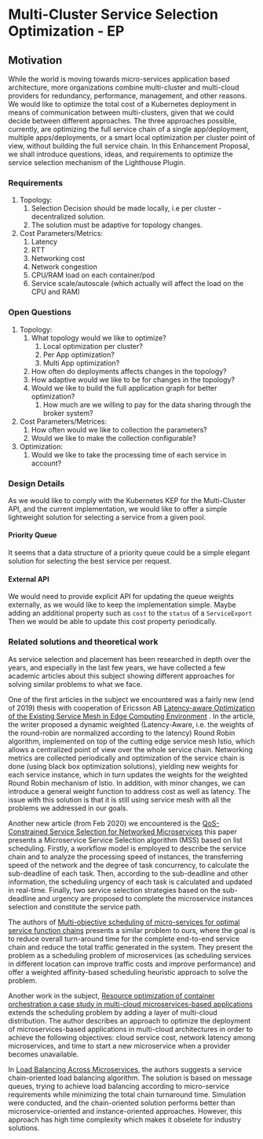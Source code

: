 # Multi-Cluster Service Selection Optimization - EP

## Motivation

While the world is moving towards micro-services application based architecture, more organizations combine multi-cluster and multi-cloud providers for redundancy, performance, management, and other reasons.
We would like to optimize the total cost of a Kubernetes deployment in means of communication between multi-clusters, given that we could decide between different approaches. The three approaches possible, currently, are optimizing the full service chain of a single app/deployment, multiple apps/deployments, or a smart local optimization per cluster point of view, without building the full service chain.
In this Enhancement Proposal, we shall introduce questions, ideas, and requirements to optimize the service selection mechanism of the Lighthouse Plugin.


### Requirements
1. Topology:
    1. Selection Decision should be made locally, i.e per cluster - decentralized solution.
    2. The solution must be adaptive for topology changes.
1. Cost Parameters/Metrics:
    1. Latency
    2. RTT
    3. Networking cost
    4. Network congestion
    5. CPU/RAM load on each container/pod
    6. Service scale/autoscale (which actually will affect the load on the CPU and RAM)


### Open Questions
1. Topology:
    1. What topology would we like to optimize?
        1. Local optimization per cluster?
        2. Per App optimization?
        3. Multi App optimization?
    2. How often do deployments affects changes in the topology?
    3. How adaptive would we like to be for changes in the topology?
    4. Would we like to build the full application graph for better optimization?
        1.  How much are we willing to pay for the data sharing through the broker system?
1. Cost Parameters/Metrices:
    1.  How often would we like to collection the parameters?
    2.  Would we like to make the collection configurable?
1.  Optimization:
    1. Would we like to take the processing time of each service in account?


### Design Details
As we would like to comply with the Kubernetes KEP for the Multi-Cluster API, and the current implementation, we would like to offer a simple lightweight solution for selecting a service from a given pool.

#### Priority Queue

It seems that a data structure of a priority queue could be a simple elegant solution for selecting the best service per request.

#### External API

We would need to provide explicit API for updating the queue weights externally, as we would like to keep the implementation simple.
Maybe adding an additional property such as `cost` to the `status` of a `ServiceExport`
Then we would be able to update this cost property periodically.


### Related solutions and theoretical work

As service selection and placement has been researched in depth over the years, and especially in the last few years, we have collected a few academic articles about this subject showing different approaches for solving similar problems to what we face.

One of the first articles in the subject we encountered was a fairly new (end of 2019) thesis with cooperation of Ericsson AB [Latency-aware Optimization of the Existing Service Mesh in Edge Computing Environment](http://kth.diva-portal.org/smash/get/diva2:1334280/FULLTEXT01.pdf) . In the article, the writer  proposed a dynamic weighted (Latency-Aware, i.e. the weights of the round-robin are normalized according to the latency) Round Robin algorithm, implemented on top of the cutting edge service mesh Istio, which allows a centralized point of view over the whole service chain.
Networking metrics are collected periodically and optimization of the service chain is done (using black box optimization solutions), yielding new weights for each service instance, which in turn updates the weights for the weighted Round Robin mechanism of Istio.
In addition, with minor changes, we can introduce a general weight function to address cost as well as latency. The issue with this solution is that it is still using service mesh with all the problems we addressed in our goals.

Another new article (from Feb 2020) we encountered is the [QoS-Constrained Service Selection for Networked Microservices](https://ieeexplore.ieee.org/abstract/document/9000597) this paper presents a Microservice Service Selection algorithm (MSS) based on list scheduling. Firstly, a workflow model is employed to describe the service chain and to analyze the processing speed of instances, the transferring speed of the network and the degree of task concurrency, to calculate the sub-deadline of each task. Then, according to the sub-deadline and other information, the scheduling urgency of each task is calculated and updated in real-time. Finally, two service selection strategies based on the sub-deadline and urgency are proposed to complete the microservice instances selection and constitute the service path.


The authors of [Multi-objective scheduling of micro-services for optimal service function chains](https://ieeexplore.ieee.org/abstract/document/7996729) presents a similar problem to ours, where the goal is to reduce overall turn-around time for the complete end-to-end service chain and reduce the total traffic generated in the system.
They present the problem as a scheduling problem of microservices (as scheduling services in different location can improve traffic costs and improve performance) and offer a weighted affinity-based scheduling heuristic approach to solve the problem.

Another work in the subject, [Resource optimization of container orchestration a case study in multi-cloud microservices-based applications](https://link.springer.com/article/10.1007%2Fs11227-018-2345-2) extends the scheduling problem by adding a layer of multi-cloud distribution.
The author describes an approach to optimize the deployment of microservices-based applications in multi-cloud architectures in order to achieve the following objectives: cloud service cost, network latency among microservices, and time to start a new microservice when a provider becomes unavailable.

In [Load Balancing Across Microservices](https://ieeexplore.ieee.org/document/8486300), the authors suggests a service chain-oriented load balancing algorithm. The solution is based on message queues, trying to achieve load balancing according to micro-service requirements while minimizing the total chain turnaround time. Simulation were conducted, and the chain-oriented solution performs better than microservice-oriented and instance-oriented approaches. However, this approach has high time complexity which makes it obselete for industry solutions.
